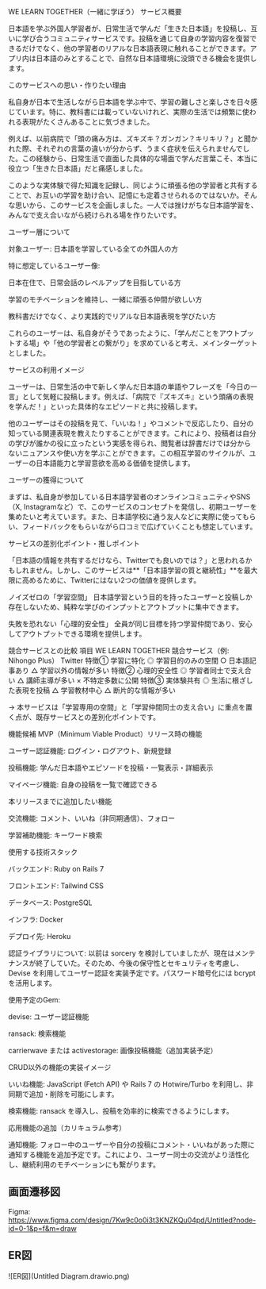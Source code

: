 WE LEARN TOGETHER（一緒に学ぼう）
サービス概要

日本語を学ぶ外国人学習者が、日常生活で学んだ「生きた日本語」を投稿し、互いに学び合うコミュニティサービスです。投稿を通じて自身の学習内容を復習できるだけでなく、他の学習者のリアルな日本語表現に触れることができます。アプリ内は日本語のみとすることで、自然な日本語環境に没頭できる機会を提供します。

このサービスへの思い・作りたい理由

私自身が日本で生活しながら日本語を学ぶ中で、学習の難しさと楽しさを日々感じています。特に、教科書には載っていないけれど、実際の生活では頻繁に使われる表現がたくさんあることに気づきました。

例えば、以前病院で「頭の痛み方は、ズキズキ？ガンガン？キリキリ？」と聞かれた際、それぞれの言葉の違いが分からず、うまく症状を伝えられませんでした。この経験から、日常生活で直面した具体的な場面で学んだ言葉こそ、本当に役立つ「生きた日本語」だと痛感しました。

このような実体験で得た知識を記録し、同じように頑張る他の学習者と共有することで、お互いの学習を助け合い、記憶にも定着させられるのではないか。そんな思いから、このサービスを企画しました。一人では挫けがちな日本語学習を、みんなで支え合いながら続けられる場を作りたいです。

ユーザー層について

対象ユーザー: 日本語を学習している全ての外国人の方

特に想定しているユーザー像:

日本在住で、日常会話のレベルアップを目指している方

学習のモチベーションを維持し、一緒に頑張る仲間が欲しい方

教科書だけでなく、より実践的でリアルな日本語表現を学びたい方

これらのユーザーは、私自身がそうであったように、「学んだことをアウトプットする場」や「他の学習者との繋がり」を求めていると考え、メインターゲットとしました。

サービスの利用イメージ

ユーザーは、日常生活の中で新しく学んだ日本語の単語やフレーズを「今日の一言」として気軽に投稿します。例えば、「病院で『ズキズキ』という頭痛の表現を学んだ！」といった具体的なエピソードと共に投稿します。

他のユーザーはその投稿を見て、「いいね！」やコメントで反応したり、自分の知っている関連表現を教えたりすることができます。これにより、投稿者は自分の学びが誰かの役に立ったという実感を得られ、閲覧者は辞書だけでは分からないニュアンスや使い方を学ぶことができます。この相互学習のサイクルが、ユーザーの日本語能力と学習意欲を高める価値を提供します。

ユーザーの獲得について

まずは、私自身が参加している日本語学習者のオンラインコミュニティやSNS（X, Instagramなど）で、このサービスのコンセプトを発信し、初期ユーザーを集めたいと考えています。また、日本語学校に通う友人などに実際に使ってもらい、フィードバックをもらいながら口コミで広げていくことも想定しています。

サービスの差別化ポイント・推しポイント

「日本語の情報を共有するだけなら、Twitterでも良いのでは？」と思われるかもしれません。しかし、このサービスは**「日本語学習の質と継続性」**を最大限に高めるために、Twitterにはない2つの価値を提供します。

ノイズゼロの「学習空間」
日本語学習という目的を持ったユーザーと投稿しか存在しないため、純粋な学びのインプットとアウトプットに集中できます。

失敗を恐れない「心理的安全性」
全員が同じ目標を持つ学習仲間であり、安心してアウトプットできる環境を提供します。

競合サービスとの比較
項目	WE LEARN TOGETHER	競合サービス（例: Nihongo Plus）	Twitter
特徴① 学習に特化	◎ 学習目的のみの空間	○ 日本語記事あり	△ 学習以外の情報が多い
特徴② 心理的安全性	◎ 学習者同士で支え合い	△ 講師主導が多い	× 不特定多数に公開
特徴③ 実体験共有	◎ 生活に根ざした表現を投稿	△ 学習教材中心	△ 断片的な情報が多い

→ 本サービスは「学習専用の空間」と「学習仲間同士の支え合い」に重点を置く点が、既存サービスとの差別化ポイントです。

機能候補
MVP（Minimum Viable Product）リリース時の機能

ユーザー認証機能: ログイン・ログアウト、新規登録

投稿機能: 学んだ日本語やエピソードを投稿・一覧表示・詳細表示

マイページ機能: 自身の投稿を一覧で確認できる

本リリースまでに追加したい機能

交流機能: コメント、いいね（非同期通信）、フォロー

学習補助機能: キーワード検索

使用する技術スタック

バックエンド: Ruby on Rails 7

フロントエンド: Tailwind CSS

データベース: PostgreSQL

インフラ: Docker

デプロイ先: Heroku

認証ライブラリについて:
以前は sorcery を検討していましたが、現在はメンテナンスが終了していた。そのため、今後の保守性とセキュリティを考慮し、Devise を利用してユーザー認証を実装予定です。パスワード暗号化には bcrypt を活用します。

使用予定のGem:

devise: ユーザー認証機能

ransack: 検索機能

carrierwave または activestorage: 画像投稿機能（追加実装予定）

CRUD以外の機能の実装イメージ

いいね機能: JavaScript (Fetch API) や Rails 7 の Hotwire/Turbo を利用し、非同期で追加・削除を可能にします。

検索機能: ransack を導入し、投稿を効率的に検索できるようにします。

応用機能の追加（カリキュラム参考）

通知機能: フォロー中のユーザーや自分の投稿にコメント・いいねがあった際に通知する機能を追加予定です。これにより、ユーザー同士の交流がより活性化し、継続利用のモチベーションにも繋がります。

## 画面遷移図
Figma: https://www.figma.com/design/7Kw9c0o0i3t3KNZKQu04pd/Untitled?node-id=0-1&p=f&m=draw

## ER図
![ER図](Untitled Diagram.drawio.png)
